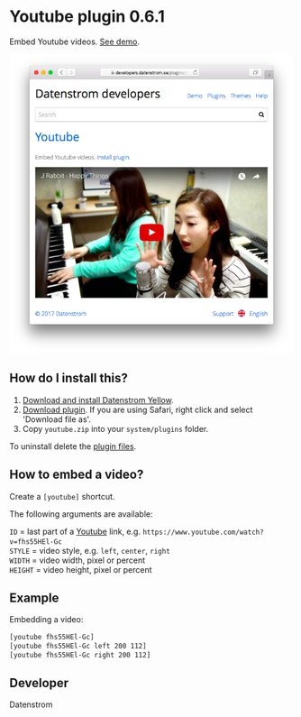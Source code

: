 Youtube plugin 0.6.1
====================
Embed Youtube videos. [See demo](https://developers.datenstrom.se/plugins/youtube).

<p align="center"><img src="youtube-screenshot.png?raw=true" alt="Screenshot"></p>

## How do I install this?

1. [Download and install Datenstrom Yellow](https://github.com/datenstrom/yellow/).
2. [Download plugin](https://github.com/datenstrom/yellow-plugins/raw/master/zip/youtube.zip). If you are using Safari, right click and select 'Download file as'.
3. Copy `youtube.zip` into your `system/plugins` folder.

To uninstall delete the [plugin files](update.ini).

## How to embed a video?

Create a `[youtube]` shortcut. 

The following arguments are available:
 
`ID` = last part of a [Youtube](https://www.youtube.com) link, e.g. `https://www.youtube.com/watch?v=fhs55HEl-Gc`  
`STYLE` = video style, e.g. `left`, `center`, `right`  
`WIDTH` = video width, pixel or percent  
`HEIGHT` = video height, pixel or percent   
 
## Example

Embedding a video:

    [youtube fhs55HEl-Gc]
    [youtube fhs55HEl-Gc left 200 112]
    [youtube fhs55HEl-Gc right 200 112]

## Developer

Datenstrom
